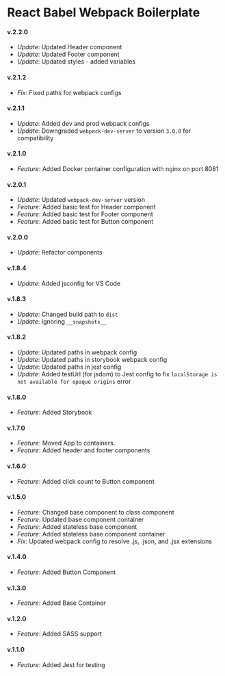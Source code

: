 # React Babel Webpack Boilerplate

#### v.2.2.0
* *Update*: Updated Header component
* *Update*: Updated Footer component
* *Update*: Updated styles - added variables

#### v.2.1.2
* *Fix*: Fixed paths for webpack configs

#### v.2.1.1
* *Update*: Added dev and prod webpack configs
* *Update*: Downgraded `webpack-dev-server` to version `3.0.0` for compatibility

#### v.2.1.0
* *Feature*: Added Docker container configuration with nginx on port 8081

#### v.2.0.1
* *Update*: Updated `webpack-dev-server` version
* *Feature*: Added basic test for Header component
* *Feature*: Added basic test for Footer component
* *Feature*: Added basic test for Button component

#### v.2.0.0
* *Update*: Refactor components

#### v.1.8.4
* *Update*: Added jsconfig for VS Code

#### v.1.8.3
* *Update*: Changed build path to `dist`
* *Update*: Ignoring `__snapshots__` 

#### v.1.8.2
* *Update*: Updated paths in webpack config
* *Update*: Updated paths in storybook webpack config
* *Update*: Updated paths in jest config
* *Update*: Added testUrl (for jsdom) to Jest config to fix `localStorage is not available for opaque origins` error

#### v.1.8.0
* *Feature*: Added Storybook

#### v.1.7.0
* *Feature*: Moved App to containers.
* *Feature*: Added header and footer components

#### v.1.6.0
* *Feature*: Added click count to Button component

#### v.1.5.0
* *Feature*: Changed base component to class component
* *Feature*: Updated base component container
* *Feature*: Added stateless base component
* *Feature*: Added stateless base component container
* *Fix*: Updated webpack config to resolve .js, .json, and .jsx extensions

#### v.1.4.0
* *Feature*: Added Button Component

#### v.1.3.0
* *Feature*: Added Base Container

#### v.1.2.0
* *Feature*: Added SASS support

#### v.1.1.0
* *Feature*: Added Jest for testing
